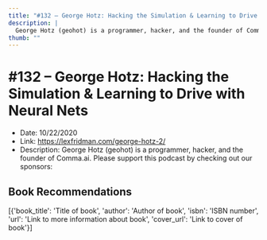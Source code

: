 ```yaml
---
title: "#132 – George Hotz: Hacking the Simulation & Learning to Drive with Neural Nets"
description: |
  George Hotz (geohot) is a programmer, hacker, and the founder of Comma.ai. Please support this podcast by checking out our sponsors:"
thumb: ""
---
```


# #132 – George Hotz: Hacking the Simulation & Learning to Drive with Neural Nets

  - Date: 10/22/2020
  - Link: https://lexfridman.com/george-hotz-2/
  - Description: George Hotz (geohot) is a programmer, hacker, and the founder of Comma.ai. Please support this podcast by checking out our sponsors:

## Book Recommendations

[{'book_title': 'Title of book', 'author': 'Author of book', 'isbn': 'ISBN number', 'url': 'Link to more information about book', 'cover_url': 'Link to cover of book'}]
